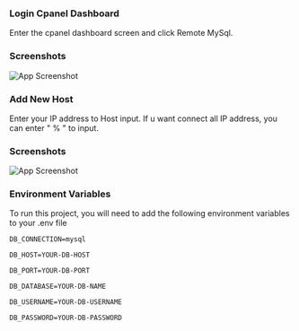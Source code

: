 
### Login Cpanel Dashboard

Enter the cpanel dashboard screen and click Remote MySql.


### Screenshots

![App Screenshot]()

### Add New Host

Enter your IP address to Host input. If u want connect all IP address, you can enter " % " to input.

### Screenshots

![App Screenshot]()

### Environment Variables

To run this project, you will need to add the following environment variables to your .env file

`DB_CONNECTION=mysql`

`DB_HOST=YOUR-DB-HOST`

`DB_PORT=YOUR-DB-PORT`

`DB_DATABASE=YOUR-DB-NAME`

`DB_USERNAME=YOUR-DB-USERNAME`

`DB_PASSWORD=YOUR-DB-PASSWORD`